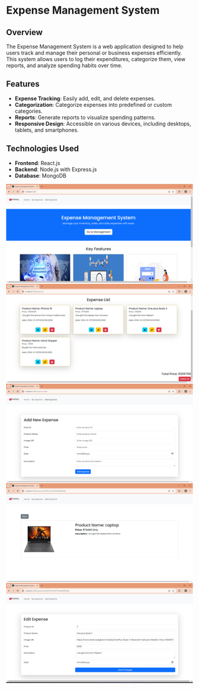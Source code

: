 # Expense Management System

## Overview

The Expense Management System is a web application designed to help users track and manage their personal or business expenses efficiently. This system allows users to log their expenditures, categorize them, view reports, and analyze spending habits over time.

## Features

- **Expense Tracking**: Easily add, edit, and delete expenses.
- **Categorization**: Categorize expenses into predefined or custom categories.
- **Reports**: Generate reports to visualize spending patterns.
- **Responsive Design**: Accessible on various devices, including desktops, tablets, and smartphones.

## Technologies Used

- **Frontend**: React.js
- **Backend**: Node.js with Express.js
- **Database**: MongoDB

![Screenshot of my project](images/Screenshot%20(127).png)
![Screenshot of my project](images/Screenshot%20(128).png)
![Screenshot of my project](images/Screenshot%20(129).png)
![Screenshot of my project](images/Screenshot%20(130).png)
![Screenshot of my project](images/Screenshot%20(131).png)

